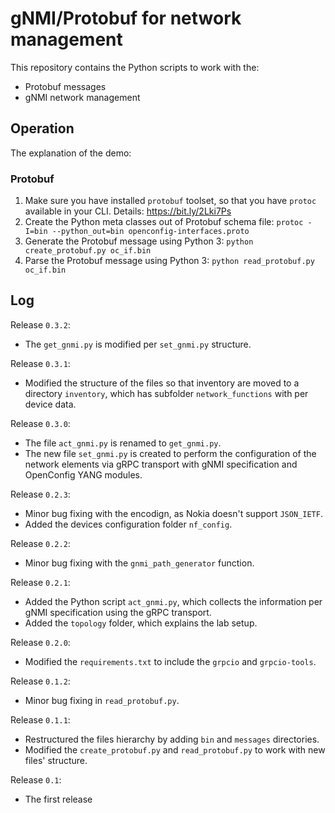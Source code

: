 # gNMI/Protobuf for network management
This repository contains the Python scripts to work with the:
- Protobuf messages
- gNMI network management

## Operation
The explanation of the demo:

### Protobuf
1. Make sure you have installed `protobuf` toolset, so that you have `protoc` available in your CLI. Details: https://bit.ly/2Lki7Ps
2. Create the Python meta classes out of Protobuf schema file: `protoc -I=bin --python_out=bin openconfig-interfaces.proto`
3. Generate the Protobuf message using Python 3: `python create_protobuf.py oc_if.bin`
4. Parse the Protobuf message using Python 3: `python read_protobuf.py oc_if.bin`

## Log
Release `0.3.2`:
- The `get_gnmi.py` is modified per `set_gnmi.py` structure.

Release `0.3.1`:
- Modified the structure of the files so that inventory are moved to a directory `inventory`, which has subfolder `network_functions` with per device data.

Release `0.3.0`:
- The file `act_gnmi.py` is renamed to `get_gnmi.py`.
- The new file `set_gnmi.py` is created to perform the configuration of the network elements via gRPC transport with gNMI specification and OpenConfig YANG modules.

Release `0.2.3`:
- Minor bug fixing with the encodign, as Nokia doesn't support `JSON_IETF`.
- Added the devices configuration folder `nf_config`.

Release `0.2.2`:
- Minor bug fixing with the `gnmi_path_generator` function.

Release `0.2.1`:
- Added the Python script `act_gnmi.py`, which collects the information per gNMI specification using the gRPC transport.
- Added the `topology` folder, which explains the lab setup.

Release `0.2.0`:
- Modified the `requirements.txt` to include the `grpcio` and `grpcio-tools`.

Release `0.1.2`:
- Minor bug fixing in `read_protobuf.py`.

Release `0.1.1`:
- Restructured the files hierarchy by adding `bin` and `messages` directories.
- Modified the `create_protobuf.py` and `read_protobuf.py` to work with new files' structure.

Release `0.1`:
- The first release
